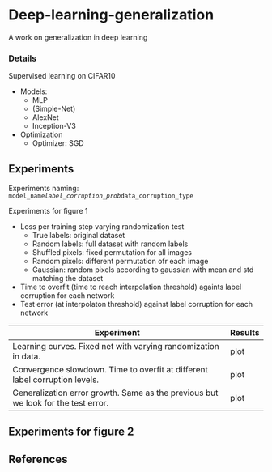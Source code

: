 # Deep-learning-generalization

A work on generalization in deep learning

### Details

Supervised learning on CIFAR10

- Models:
    - MLP
    - (Simple-Net)
    - AlexNet
    - Inception-V3
- Optimization
    - Optimizer: SGD

## Experiments

Experiments naming: `model_name`_`label_corruption_prob`_`data_corruption_type`

Experiments for figure 1
- Loss per training step varying randomization test
    - True labels: original dataset
    - Random labels: full dataset with random labels
    - Shuffled pixels: fixed permutation for all images
    - Random pixels: different permutation ofr each image
    - Gaussian: random pixels according to gaussian with mean and std matching the dataset
- Time to overfit (time to reach interpolation threshold) againts label corruption for each network
- Test error (at interpolaton threshold) against label corruption for each network

| Experiment | Results |
| ---------- | ------- |
| Learning curves. Fixed net with varying randomization in data. | plot |
| Convergence slowdown. Time to overfit at different label corruption levels. | plot |
| Generalization error growth. Same as the previous but we look for the test error. | plot |

Experiments for figure 2
- 

## References
